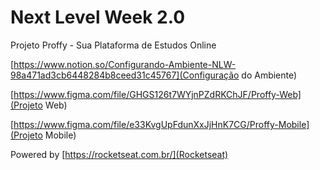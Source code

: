 # Next Level Week 2.0
Projeto Proffy - Sua Plataforma de Estudos Online

[https://www.notion.so/Configurando-Ambiente-NLW-98a471ad3cb6448284b8ceed31c45767](Configuração do Ambiente)

[https://www.figma.com/file/GHGS126t7WYjnPZdRKChJF/Proffy-Web](Projeto Web)

[https://www.figma.com/file/e33KvgUpFdunXxJjHnK7CG/Proffy-Mobile](Projeto Mobile)

Powered by [https://rocketseat.com.br/](Rocketseat)